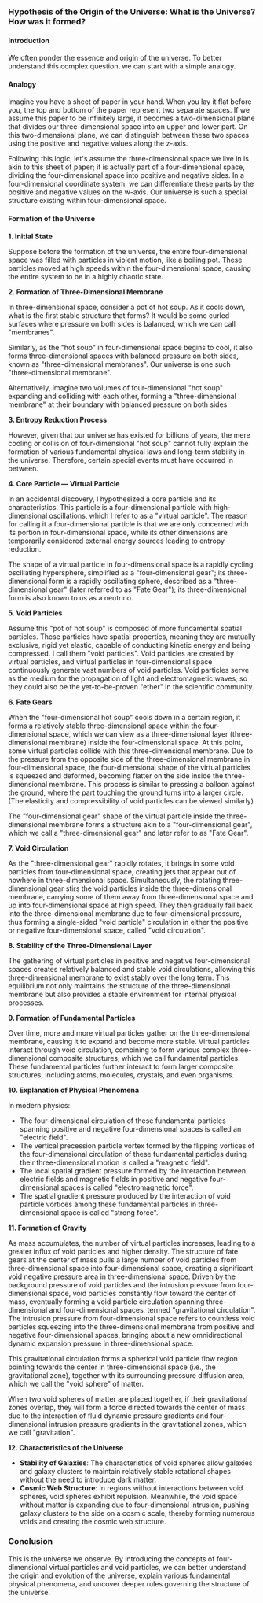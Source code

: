 ### Hypothesis of the Origin of the Universe: What is the Universe? How was it formed?

#### Introduction

We often ponder the essence and origin of the universe. To better understand this complex question, we can start with a simple analogy.

#### Analogy

Imagine you have a sheet of paper in your hand. When you lay it flat before you, the top and bottom of the paper represent two separate spaces. If we assume this paper to be infinitely large, it becomes a two-dimensional plane that divides our three-dimensional space into an upper and lower part. On this two-dimensional plane, we can distinguish between these two spaces using the positive and negative values along the z-axis.

Following this logic, let's assume the three-dimensional space we live in is akin to this sheet of paper; it is actually part of a four-dimensional space, dividing the four-dimensional space into positive and negative sides. In a four-dimensional coordinate system, we can differentiate these parts by the positive and negative values on the w-axis. Our universe is such a special structure existing within four-dimensional space.

#### Formation of the Universe

**1. Initial State**

Suppose before the formation of the universe, the entire four-dimensional space was filled with particles in violent motion, like a boiling pot. These particles moved at high speeds within the four-dimensional space, causing the entire system to be in a highly chaotic state.

**2. Formation of Three-Dimensional Membrane**

In three-dimensional space, consider a pot of hot soup. As it cools down, what is the first stable structure that forms? It would be some curled surfaces where pressure on both sides is balanced, which we can call "membranes".

Similarly, as the "hot soup" in four-dimensional space begins to cool, it also forms three-dimensional spaces with balanced pressure on both sides, known as "three-dimensional membranes". Our universe is one such "three-dimensional membrane".

Alternatively, imagine two volumes of four-dimensional "hot soup" expanding and colliding with each other, forming a "three-dimensional membrane" at their boundary with balanced pressure on both sides.

**3. Entropy Reduction Process**

However, given that our universe has existed for billions of years, the mere cooling or collision of four-dimensional "hot soup" cannot fully explain the formation of various fundamental physical laws and long-term stability in the universe. Therefore, certain special events must have occurred in between.

**4. Core Particle — Virtual Particle**

In an accidental discovery, I hypothesized a core particle and its characteristics. This particle is a four-dimensional particle with high-dimensional oscillations, which I refer to as a "virtual particle". The reason for calling it a four-dimensional particle is that we are only concerned with its portion in four-dimensional space, while its other dimensions are temporarily considered external energy sources leading to entropy reduction.

The shape of a virtual particle in four-dimensional space is a rapidly cycling oscillating hypersphere, simplified as a "four-dimensional gear"; its three-dimensional form is a rapidly oscillating sphere, described as a "three-dimensional gear" (later referred to as "Fate Gear"); its three-dimensional form is also known to us as a neutrino.

**5. Void Particles**

Assume this "pot of hot soup" is composed of more fundamental spatial particles. These particles have spatial properties, meaning they are mutually exclusive, rigid yet elastic, capable of conducting kinetic energy and being compressed. I call them "void particles". Void particles are created by virtual particles, and virtual particles in four-dimensional space continuously generate vast numbers of void particles. Void particles serve as the medium for the propagation of light and electromagnetic waves, so they could also be the yet-to-be-proven "ether" in the scientific community.

**6. Fate Gears**

When the "four-dimensional hot soup" cools down in a certain region, it forms a relatively stable three-dimensional space within the four-dimensional space, which we can view as a three-dimensional layer (three-dimensional membrane) inside the four-dimensional space. At this point, some virtual particles collide with this three-dimensional membrane. Due to the pressure from the opposite side of the three-dimensional membrane in four-dimensional space, the four-dimensional shape of the virtual particles is squeezed and deformed, becoming flatter on the side inside the three-dimensional membrane. This process is similar to pressing a balloon against the ground, where the part touching the ground turns into a larger circle. (The elasticity and compressibility of void particles can be viewed similarly)

The "four-dimensional gear" shape of the virtual particle inside the three-dimensional membrane forms a structure akin to a "four-dimensional gear", which we call a "three-dimensional gear" and later refer to as "Fate Gear".

**7. Void Circulation**

As the "three-dimensional gear" rapidly rotates, it brings in some void particles from four-dimensional space, creating jets that appear out of nowhere in three-dimensional space. Simultaneously, the rotating three-dimensional gear stirs the void particles inside the three-dimensional membrane, carrying some of them away from three-dimensional space and up into four-dimensional space at high speed. They then gradually fall back into the three-dimensional membrane due to four-dimensional pressure, thus forming a single-sided "void particle" circulation in either the positive or negative four-dimensional space, called "void circulation".

**8. Stability of the Three-Dimensional Layer**

The gathering of virtual particles in positive and negative four-dimensional spaces creates relatively balanced and stable void circulations, allowing this three-dimensional membrane to exist stably over the long term. This equilibrium not only maintains the structure of the three-dimensional membrane but also provides a stable environment for internal physical processes.

**9. Formation of Fundamental Particles**

Over time, more and more virtual particles gather on the three-dimensional membrane, causing it to expand and become more stable. Virtual particles interact through void circulation, combining to form various complex three-dimensional composite structures, which we call fundamental particles. These fundamental particles further interact to form larger composite structures, including atoms, molecules, crystals, and even organisms.

**10. Explanation of Physical Phenomena**

In modern physics:

- The four-dimensional circulation of these fundamental particles spanning positive and negative four-dimensional spaces is called an "electric field".
- The vertical precession particle vortex formed by the flipping vortices of the four-dimensional circulation of these fundamental particles during their three-dimensional motion is called a "magnetic field".
- The local spatial gradient pressure formed by the interaction between electric fields and magnetic fields in positive and negative four-dimensional spaces is called "electromagnetic force".
- The spatial gradient pressure produced by the interaction of void particle vortices among these fundamental particles in three-dimensional space is called "strong force".

**11. Formation of Gravity**

As mass accumulates, the number of virtual particles increases, leading to a greater influx of void particles and higher density. The structure of fate gears at the center of mass pulls a large number of void particles from three-dimensional space into four-dimensional space, creating a significant void negative pressure area in three-dimensional space. Driven by the background pressure of void particles and the intrusion pressure from four-dimensional space, void particles constantly flow toward the center of mass, eventually forming a void particle circulation spanning three-dimensional and four-dimensional spaces, termed "gravitational circulation". The intrusion pressure from four-dimensional space refers to countless void particles squeezing into the three-dimensional membrane from positive and negative four-dimensional spaces, bringing about a new omnidirectional dynamic expansion pressure in three-dimensional space.

This gravitational circulation forms a spherical void particle flow region pointing towards the center in three-dimensional space (i.e., the gravitational zone), together with its surrounding pressure diffusion area, which we call the "void sphere" of matter.

When two void spheres of matter are placed together, if their gravitational zones overlap, they will form a force directed towards the center of mass due to the interaction of fluid dynamic pressure gradients and four-dimensional intrusion pressure gradients in the gravitational zones, which we call "gravitation".

**12. Characteristics of the Universe**

- **Stability of Galaxies**: The characteristics of void spheres allow galaxies and galaxy clusters to maintain relatively stable rotational shapes without the need to introduce dark matter.
- **Cosmic Web Structure**: In regions without interactions between void spheres, void spheres exhibit repulsion. Meanwhile, the void space without matter is expanding due to four-dimensional intrusion, pushing galaxy clusters to the side on a cosmic scale, thereby forming numerous voids and creating the cosmic web structure.

### Conclusion

This is the universe we observe. By introducing the concepts of four-dimensional virtual particles and void particles, we can better understand the origin and evolution of the universe, explain various fundamental physical phenomena, and uncover deeper rules governing the structure of the universe.
